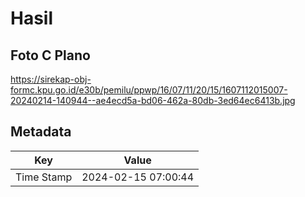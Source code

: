 # Hasil

## Foto C Plano

https://sirekap-obj-formc.kpu.go.id/e30b/pemilu/ppwp/16/07/11/20/15/1607112015007-20240214-140944--ae4ecd5a-bd06-462a-80db-3ed64ec6413b.jpg


## Metadata

| Key        | Value               |
| ---------- | ------------------- |
| Time Stamp | 2024-02-15 07:00:44 |



